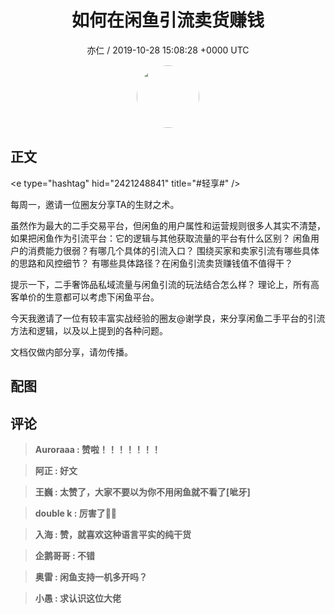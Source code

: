 <h1 align="center">如何在闲鱼引流卖货赚钱</h1>
<p align="center">
    <a>亦仁 / 2019-10-28 15:08:28 &#43;0000 UTC</a>
</p>

<div align="center">
    <img src="https://images.zsxq.com/Fn3NQqCN8nuGF86yZPXSbEsl0mb3?e=1590940799&amp;token=kIxbL07-8jAj8w1n4s9zv64FuZZNEATmlU_Vm6zD:pfbNc8W3hS0oYG_hyXXh_rHMHuc=" width="100" height="100" style="border:1px solid;border-radius:50%; color:#ffffff"/>
</div>

## 正文

<div>
&lt;e type=&#34;hashtag&#34; hid=&#34;2421248841&#34; title=&#34;#轻享#&#34; /&gt; 

每周一，邀请一位圈友分享TA的生财之术。

虽然作为最大的二手交易平台，但闲鱼的用户属性和运营规则很多人其实不清楚，如果把闲鱼作为引流平台：它的逻辑与其他获取流量的平台有什么区别？ 闲鱼用户的消费能力很弱？有哪几个具体的引流入口？ 围绕买家和卖家引流有哪些具体的思路和风控细节？ 有哪些具体路径？在闲鱼引流卖货赚钱值不值得干？

提示一下，二手奢饰品私域流量与闲鱼引流的玩法结合怎么样？ 理论上，所有高客单价的生意都可以考虑下闲鱼平台。

今天我邀请了一位有较丰富实战经验的圈友@谢学良，来分享闲鱼二手平台的引流方法和逻辑，以及以上提到的各种问题。

文档仅做内部分享，请勿传播。
</div>

## 配图
<div class="image" align="center">

</div>

## 评论

<div align="left">
<div>

<blockquote >
<span> <strong>Auroraaa : 赞啦！！！！！！！ </strong></span>
</blockquote>

<blockquote >
<span> <strong>阿正 : 好文 </strong></span>
</blockquote>

<blockquote >
<span> <strong>王巍 : 太赞了，大家不要以为你不用闲鱼就不看了[呲牙] </strong></span>
</blockquote>

<blockquote >
<span> <strong>double k : 厉害了👍🏻 </strong></span>
</blockquote>

<blockquote >
<span> <strong>入海 : 赞，就喜欢这种语言平实的纯干货 </strong></span>
</blockquote>

<blockquote >
<span> <strong>企鹅哥哥 : 不错 </strong></span>
</blockquote>

<blockquote >
<span> <strong>奥雷 : 闲鱼支持一机多开吗？ </strong></span>
</blockquote>

<blockquote >
<span> <strong>小愚 : 求认识这位大佬 </strong></span>
</blockquote>

</div>
</div>